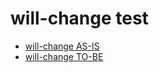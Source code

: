 # will-change test

- [will-change AS-IS](https://aryeong.github.io/test/will-change/as-is.html)
- [will-change TO-BE](https://aryeong.github.io/test/will-change/to-be.html)